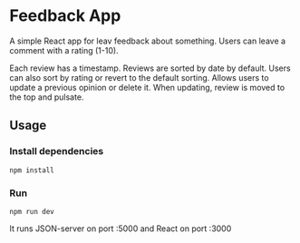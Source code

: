# Feedback App
A simple React app for leav feedback about something. 
Users can leave a comment with a rating (1-10). 

Each review has a timestamp. Reviews are sorted by date by default. Users can also sort by rating or revert to the default sorting. 
Allows users to update a previous opinion or delete it. When updating, review is moved to the top and pulsate. 

## Usage

### Install dependencies
```
npm install
```

### Run
```
npm run dev
```

It runs JSON-server on port :5000 and React on port :3000
